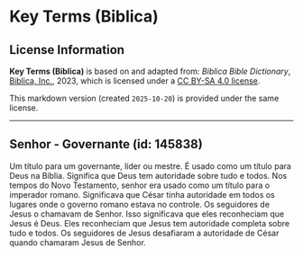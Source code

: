 # Key Terms (Biblica)

## License Information

**Key Terms (Biblica)** is based on and adapted from: _Biblica Bible Dictionary_, [Biblica, Inc.](https://www.biblica.com/), 2023, which is licensed under a [CC BY-SA 4.0 license](https://creativecommons.org/licenses/by-sa/4.0/legalcode.en).

This markdown version (created `2025-10-20`) is provided under the same license.



--------------------------------

## Senhor - Governante (id: 145838)

Um título para um governante, líder ou mestre. É usado como um título para Deus na Bíblia. Significa que Deus tem autoridade sobre tudo e todos. Nos tempos do Novo Testamento, senhor era usado como um título para o imperador romano. Significava que César tinha autoridade em todos os lugares onde o governo romano estava no controle. Os seguidores de Jesus o chamavam de Senhor. Isso significava que eles reconheciam que Jesus é Deus. Eles reconheciam que Jesus tem autoridade completa sobre tudo e todos. Os seguidores de Jesus desafiaram a autoridade de César quando chamaram Jesus de Senhor.


